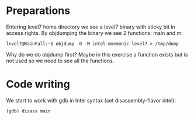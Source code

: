 
# Preparations

Entering level7 home directory we see a level7 binary with sticky bit in access rights.
By objdumping the binary we see 2 functions: main and m:

	level7@RainFall:~$ objdump -D -M intel-mnemonic level7 > /tmp/dump

Why do we do objdump first? Maybe in this exercise a function exists but is not used so we need to see all the functions.

# Code writing

We start to work with gdb in Intel syntax (set disassembly-flavor intel):

	(gdb) disass main